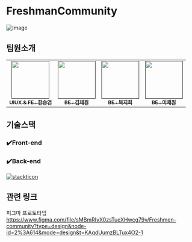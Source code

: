 # FreshmanCommunity
![image](https://github.com/chaewonni/FreshmanCommunity/assets/113420297/c468ec53-1740-4fc4-b544-cd0d6f2f75d6)

## 팀원소개
<table>
  <tbody>
    <tr>
      <td align="center"><a href=""><img src=""width=100px;" alt=""/><br /><sub><b>UIUX & FE : 한승연 </b></sub></a><br /></td>
      <td align="center"><a href=""><img src="" width="100px;" alt=""/><br /><sub><b>BE : 김채원</b></sub></a><br /></td>
      <td align="center"><a href=""><img src="" width="100px;" alt=""/><br /><sub><b>BE : 복지희</b></sub></a><br /></td>
      <td align="center"><a href=""><img src="" width="100px;" alt=""/><br /><sub><b>BE : 이채원</b></sub></a><br /></td>
     <tr/>
  </tbody>
</table>

## 기술스택

### ✔️Front-end

### ✔️Back-end
[![stackticon](https://firebasestorage.googleapis.com/v0/b/stackticon-81399.appspot.com/o/images%2F1706169537007?alt=media&token=fece3a1b-7339-4037-80f9-7997d020ada5)](https://github.com/msdio/stackticon)

## 관련 링크 
피그마 프로토타입 
https://www.figma.com/file/sMBmRIvX0zsTueXHwcg79v/Freshmen-community?type=design&node-id=2%3A614&mode=design&t=KAqdUumzBLTux4O2-1
